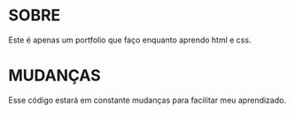 # SOBRE
Este é apenas um portfolio que faço enquanto aprendo html e css.

# MUDANÇAS
Esse código estará em constante mudanças para facilitar meu aprendizado.
